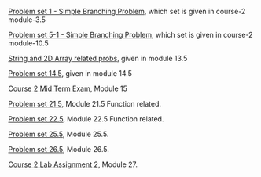 [Problem set 1 - Simple Branching Problem](https://drive.google.com/file/d/1CE61LgnKFk0TNbmPt459Li1D_KFWHxVz/view), which set is given in course-2 module-3.5

[Problem set 5-1 - Simple Branching Problem](https://drive.google.com/file/d/1RHQT9LuXOhNkW3NCGQ8FRldBuB73Ofek/view), which set is given in course-2 module-10.5

[String and 2D Array related probs](https://drive.google.com/file/d/1X-TdJp5hRyvR3iWGXPS8N2YfhUbwZ6FK/view), given in module 13.5

[Problem set 14.5](https://drive.google.com/file/d/1Z6wiKAJHi9Z8Zv0PM0hUkyPolAPfA5Uo/view), given in module 14.5

[Course 2 Mid Term Exam](https://docs.google.com/document/d/1AVis2gj-sOmHKuFVrMxAZX0flPPXkzub/edit), Module 15

[Problem set 21.5](https://drive.google.com/file/d/1mBXx97qiMmbFkjEZlCgRXT96b0H3xkLA/view), Module 21.5 Function related.

[Problem set 22.5](https://drive.google.com/file/d/1oCOIweibvo-450LQbGWBs6VU1lzjQ7Jb/view), Module 22.5 Function related.

[Problem set 25.5](https://drive.google.com/file/d/1xjmqAbAIj94LPhnGGPpzk9d4MiQvqDCG/view), Module 25.5.

[Problem set 26.5](https://drive.google.com/file/d/1-egznfRkw2oh87sFQWulno1R3J80qsDC/view), Module 26.5.

[Course 2 Lab Assignment 2](https://docs.google.com/document/d/16-EcFdBmF5O5n3tqYs6yxJC6b6-0ZETIwiJneHie8ug/edit), Module 27.
